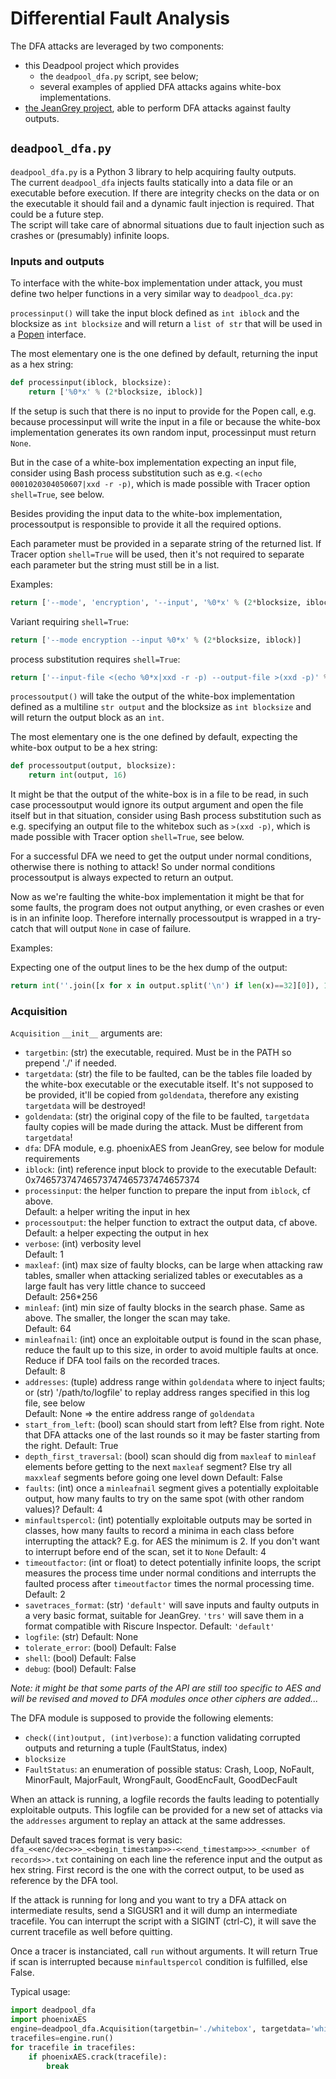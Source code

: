 # Differential Fault Analysis

The DFA attacks are leveraged by two components:

 * this Deadpool project which provides
   * the ```deadpool_dfa.py``` script, see below;
   * several examples of applied DFA attacks agains white-box implementations.
 * [the JeanGrey project](https://github.com/SideChannelMarvels/JeanGrey), able to perform DFA attacks against faulty outputs.

## ```deadpool_dfa.py```

```deadpool_dfa.py``` is a Python 3 library to help acquiring faulty outputs.  
The current ```deadpool_dfa``` injects faults statically into a data file or an executable before execution. If there are integrity checks on the data or on the executable it should fail and a dynamic fault injection is required. That could be a future step.  
The script will take care of abnormal situations due to fault injection such as crashes or (presumably) infinite loops.

### Inputs and outputs

To interface with the white-box implementation under attack, you must define two helper functions in a very similar way to ```deadpool_dca.py```:  

```processinput()``` will take the input block defined as ```int iblock``` and the blocksize as ```int blocksize``` and will return a ```list of str``` that will be used in a [Popen](https://docs.python.org/2/library/subprocess.html) interface.

The most elementary one is the one defined by default, returning the input as a hex string:
```python
def processinput(iblock, blocksize):
    return ['%0*x' % (2*blocksize, iblock)]
```

If the setup is such that there is no input to provide for the Popen call, e.g. because processinput will write the input in a file or because the white-box implementation generates its own random input, processinput must return ```None```.

But in the case of a white-box implementation expecting an input file, consider using Bash process substitution such as e.g. ```<(echo 0001020304050607|xxd -r -p)```, which is made possible with Tracer option ```shell=True```, see below.

Besides providing the input data to the white-box implementation, processoutput is responsible to provide it all the required options.

Each parameter must be provided in a separate string of the returned list. If Tracer option ```shell=True``` will be used, then it's not required to separate each parameter but the string must still be in a list.

Examples:
```python
return ['--mode', 'encryption', '--input', '%0*x' % (2*blocksize, iblock)]
```

Variant requiring ```shell=True```:
```python
return ['--mode encryption --input %0*x' % (2*blocksize, iblock)]
```

process substitution requires ```shell=True```:
```python
return ['--input-file <(echo %0*x|xxd -r -p) --output-file >(xxd -p)' % (2*blocksize, iblock)]
```

```processoutput()``` will take the output of the white-box implementation defined as a multiline ```str output``` and the blocksize as ```int blocksize``` and will return the output block as an ```int```.

The most elementary one is the one defined by default, expecting the white-box output to be a hex string:
```python
def processoutput(output, blocksize):
    return int(output, 16)
```

It might be that the output of the white-box is in a file to be read, in such case processoutput would ignore its output argument and open the file itself but in that situation, consider using Bash process substitution such as e.g. specifying an output file to the whitebox such as ```>(xxd -p)```, which is made possible with Tracer option ```shell=True```, see below.

For a successful DFA we need to get the output under normal conditions, otherwise there is nothing to attack!
So under normal conditions processoutput is always expected to return an output.

Now as we're faulting the white-box implementation it might be that for some faults, the program does not output anything, or even crashes or even is in an infinite loop.
Therefore internally processoutput is wrapped in a try-catch that will output ```None``` in case of failure.

Examples:

Expecting one of the output lines to be the hex dump of the output:
```python
return int(''.join([x for x in output.split('\n') if len(x)==32][0]), 16)
```

### Acquisition

```Acquisition``` ```__init__``` arguments are:
  * ```targetbin```: (str) the executable, required. Must be in the PATH so prepend './' if needed.
  * ```targetdata```: (str) the file to be faulted, can be the tables file loaded by the white-box executable or the executable itself. It's not supposed to be provided, it'll be copied from ```goldendata```, therefore any existing ```targetdata``` will be destroyed!
  * ```goldendata```: (str) the original copy of the file to be faulted, ```targetdata``` faulty copies will be made during the attack. Must be different from ```targetdata```!
  * ```dfa```: DFA module, e.g. phoenixAES from JeanGrey, see below for module requirements
  * ```iblock```: (int) reference input block to provide to the executable
  Default: 0x74657374746573747465737474657374
  * ```processinput```: the helper function to prepare the input from ```iblock```, cf above.  
  Default: a helper writing the input in hex
  * ```processoutput```: the helper function to extract the output data, cf above.  
  Default: a helper expecting the output in hex
  * ```verbose```: (int) verbosity level  
  Default: 1
  * ```maxleaf```: (int) max size of faulty blocks, can be large when attacking raw tables, smaller when attacking serialized tables or executables as a large fault has very little chance to succeed  
  Default: 256*256
  * ```minleaf```: (int) min size of faulty blocks in the search phase. Same as above. The smaller, the longer the scan may take.  
  Default: 64
  * ```minleafnail```: (int) once an exploitable output is found in the scan phase, reduce the fault up to this size, in order to avoid multiple faults at once. Reduce if DFA tool fails on the recorded traces.  
  Default: 8
  * ```addresses```: (tuple) address range within ```goldendata``` where to inject faults; or (str) '/path/to/logfile' to replay address ranges specified in this log file, see below  
  Default: None => the entire address range of ```goldendata```
  * ```start_from_left```: (bool) scan should start from left? Else from right. Note that DFA attacks one of the last rounds so it may be faster starting from the right.
  Default: True
  * ```depth_first_traversal```: (bool) scan should dig from ```maxleaf``` to ```minleaf``` elements before getting to the next ```maxleaf``` segment? Else try all ```maxxleaf``` segments before going one level down
  Default: False
  * ```faults```: (int) once a ```minleafnail``` segment gives a potentially exploitable output, how many faults to try on the same spot (with other random values)?
  Default: 4
  * ```minfaultspercol```: (int) potentially exploitable outputs may be sorted in classes, how many faults to record a minima in each class before interrupting the attack? E.g. for AES the minimum is 2. If you don't want to interrupt before end of the scan, set it to ```None```
  Default: 4
  * ```timeoutfactor```: (int or float) to detect potentially infinite loops, the script measures the process time under normal conditions and interrupts the faulted process after ```timeoutfactor``` times the normal processing time.
  Default: 2
  * ```savetraces_format```: (str) ```'default'``` will save inputs and faulty outputs in a very basic format, suitable for JeanGrey. ```'trs'``` will save them in a format compatible with Riscure Inspector.
  Default: ```'default'```
  * ```logfile```: (str) 
  Default: None
  * ```tolerate_error```: (bool) 
  Default: False
  * ```shell```: (bool) 
  Default: False
  * ```debug```: (bool) 
  Default: False

*Note: it might be that some parts of the API are still too specific to AES and will be revised and moved to DFA modules once other ciphers are added...*

The DFA module is supposed to provide the following elements:
  * ```check((int)output, (int)verbose)```: a function validating corrupted outputs and returning a tuple (FaultStatus, index)
  * ```blocksize```
  * ```FaultStatus```: an enumeration of possible status: Crash, Loop, NoFault, MinorFault, MajorFault, WrongFault, GoodEncFault, GoodDecFault

When an attack is running, a logfile records the faults leading to potentially exploitable outputs. This logfile can be provided for a new set of attacks via the ```addresses``` argument to replay an attack at the same addresses.

Default saved traces format is very basic: ```dfa_<<enc/dec>>>_<<begin_timestamp>>-<<end_timestamp>>>_<<number of records>>.txt``` containing on each line the reference input and the output as hex string.
First record is the one with the correct output, to be used as reference by the DFA tool.

If the attack is running for long and you want to try a DFA attack on intermediate results, send a SIGUSR1 and it will dump an intermediate tracefile.
You can interrupt the script with a SIGINT (ctrl-C), it will save the current tracefile as well before quitting.

Once a tracer is instanciated, call ```run``` without arguments. It will return True if scan is interrupted because ```minfaultspercol``` condition is fulfilled, else False.

Typical usage:

```python
import deadpool_dfa
import phoenixAES
engine=deadpool_dfa.Acquisition(targetbin='./whitebox', targetdata='whitebox-tables.bin', goldendata='whitebox-tables.bin.gold', dfa=phoenixAES)
tracefiles=engine.run()
for tracefile in tracefiles:
    if phoenixAES.crack(tracefile):
        break
```
